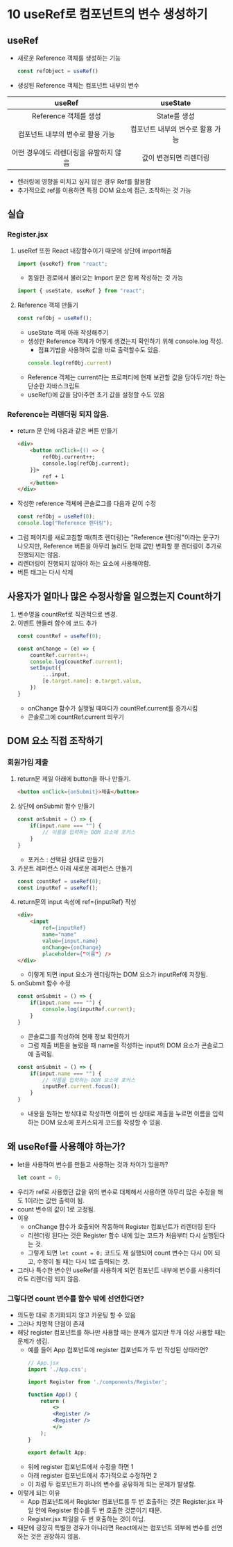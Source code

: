 # 10 useRef로 컴포넌트의 변수 생성하기
## useRef
- 새로운 Reference 객체를 생성하는 기능
    ```jsx
    const refObject = useRef()
    ```
- 생성된 Reference 객체는 컴포넌트 내부의 변수

| useRef | useState |
|:------:|:--------:|
|Reference 객체를 생성 | State를 생성 |
|컴포넌트 내부의 변수로 활용 가능| 컴포넌트 내부의 변수로 활용 가능|
|어떤 경우에도 리렌더링을 유발하지 않음| 값이 변경되면 리렌더링|
- 렌러링에 영향을 미치고 싶지 않은 경우 Ref를 활용함
- 추가적으로 ref를 이용하면 특정 DOM 요소에 접근, 조작하는 것 가능

## 실습
### Register.jsx
1. useRef 또한 React 내장함수이기 때문에 상단에 import해줌
    ```jsx
    import {useRef} from "react";
    ```
    - 동일한 경로에서 불러오는 Import 문은 함께 작성하는 것 가능
    ```jsx
    import { useState, useRef } from "react";
    ```
2. Reference 객체 만들기
    ```jsx
    const refObj = useRef();
    ```
    - useState 객체 아래 작성해주기
    - 생성한 Reference 객체가 어떻게 생겼는지 확인하기 위해 console.log 작성.
        - 점표기법을 사용하여 값을 바로 출력할수도 있음.
        ```jsx
        console.log(refObj.current)
        ```
    - Reference 객체는 current라는 프로퍼티에 현재 보관할 값을 담아두기만 하는 단순한 자바스크립트
    - useRef()에 값을 담아주면 초기 값을 설정할 수도 있음
### Reference는 리렌더링 되지 않음.
- return 문 안에 다음과 같은 버튼 만들기 
    ```html
    <div>
        <button onClick={() => {
            refObj.current++;
            console.log(refObj.current);
        }}>
            ref + 1
        </button>
    </div>
    ```
- 작성한 reference 객체에 콘솔로그를 다음과 같이 수정
    ```jsx  
    const refObj = useRef(0);
    console.log("Reference 렌더링");
    ```
- 그럼 페이지를 새로고침할 때(최초 렌더링)는 "Reference 렌더링"이라는 문구가 나오지만, Reference 버튼을 아무리 눌러도 현재 값만 변화할 뿐 렌더링이 추가로 진행되지는 않음.
- 리렌더링이 진행되지 않아야 하는 요소에 사용해야함.
- 버튼 태그는 다시 삭제
## 사용자가 얼마나 많은 수정사항을 일으켰는지 Count하기
1. 변수명을 countRef로 직관적으로 변경.
2. 이벤트 핸들러 함수에 코드 추가
    ```jsx
    const countRef = useRef(0);

    const onChange = (e) => {
        countRef.current++;
        console.log(countRef.current);
        setInput({
            ...input,
            [e.target.name]: e.target.value,
        })
    }
    ```
    - onChange 함수가 실행될 때마다가 countRef.current를 증가시킴
    - 콘솔로그에 countRef.current 띄우기
## DOM 요소 직접 조작하기
### 회원가입 제출
1. return문 제일 아래에 button을 하나 만들기.
    ```html
    <button onClick={onSubmit}>제출</button>
    ```
2. 상단에 onSubmit 함수 만들기
    ```jsx
    const onSubmit = () => {
        if(input.name === "") {
            // 이름을 입력하는 DOM 요소에 포커스
        }
    }
    ```
    - 포커스 : 선택된 상태로 만들기
3. 카운트 레퍼런스 아래 새로운 레퍼런스 만들기
    ```jsx
    const countRef = useRef(0);
    const inputRef = useRef();
    ```
4. return문의 input 속성에 ref={inputRef} 작성
    ```html
    <div>
        <input 
            ref={inputRef}
            name="name"
            value={input.name}
            onChange={onChange} 
            placeholder={"이름"} />
    </div>
    ```
    - 이렇게 되면 input 요소가 렌더링하는 DOM 요소가 inputRef에 저장됨.
5. onSubmit 함수 수정
    ```jsx
    const onSubmit = () => {
        if(input.name === "") {
            console.log(inputRef.current);
        }
    }
    ```
    - 콘솔로그를 작성하여 현재 정보 확인하기
    - 그럼 제출 버튼을 눌렀을 때 name을 작성하는 input의 DOM 요소가 콘솔로그에 출력됨.
    ```jsx
    const onSubmit = () => {
        if(input.name === "") {
            // 이름을 입력하는 DOM 요소에 포커스
            inputRef.current.focus();
        }
    }
    ```
    - 내용을 원하는 방식대로 작성하면 이름이 빈 상태로 제출을 누르면 이름을 입력하는 DOM 요소에 포커스되게 코드를 작성할 수 있음.

## 왜 useRef를 사용해야 하는가?
- let을 사용하여 변수를 만들고 사용하는 것과 차이가 있을까?
    ```jsx
    let count = 0;
    ```
- 우리가 ref로 사용했던 값을 위의 변수로 대체해서 사용하면 아무리 많은 수정을 해도 1이라는 값만 출력이 됨.
- count 변수의 값이 1로 고정됨. 
- 이유
    - onChange 함수가 호출되어 작동하며 Register 컴포넌트가 리렌더링 된다
    - 리렌더링 된다는 것은 Register 함수 내에 있는 코드가 처음부터 다시 실행된다는 것.
    - 그렇게 되면 `let count = 0;` 코드도 재 실행되어 count 변수는 다시 0이 되고, 수정이 될 때는 다시 1로 출력되는 것.
- 그러나 특수한 변수인 useRef를 사용하게 되면 컴포넌트 내부에 변수를 사용하더라도 리렌더링 되지 않음.
### 그렇다면 count 변수를 함수 밖에 선언한다면?
- 의도한 대로 초기화되지 않고 카운팅 할 수 있음
- 그러나 치명적 단점이 존재
- 해당 register 컴포넌트를 하나만 사용할 때는 문제가 없지만 두개 이상 사용할 때는 문제가 생김.
    - 예를 들어 App 컴포넌트에 register 컴포넌트가 두 번 작성된 상태라면?
        ```jsx
        // App.jsx
        import './App.css';

        import Register from './components/Register';

        function App() {
            return (
                <>
                <Register />
                <Register />
                </>
            );
        }

        export default App;
        ```
    - 위에 register 컴포넌트에서 수정을 하면 1 
    - 아래 register 컴포넌트에서 추가적으로 수정하면 2
    - 이 처럼 두 컴포넌트가 하나의 변수를 공유하게 되는 문제가 발생함.
- 이렇게 되는 이유
    - App 컴포넌트에서 Register 컴포넌트를 두 번 호출하는 것은 Register.jsx 파일 안에 Register 함수를 두 번 호출한 것뿐이기 때문.
    - Register.jsx 파일을 두 번 호출하는 것이 아님.
- 때문에 굉장히 특별한 경우가 아니라면 React에서는 컴포넌트 외부에 변수를 선언하는 것은 권장하지 않음.

